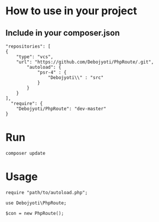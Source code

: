 # How to use in your project

## Include in your composer.json

    "repositories": [
    {
        "type": "vcs",
        "url": "https://github.com/Debojyoti/PhpRoute/.git",
            "autoload": {
                "psr-4" : {
                    "Debojyoti\\" : "src"
                }
            }
        }
    ],
      "require": {
        "Debojyoti/PhpRoute": "dev-master"
    }

# Run 
`composer update`

# Usage
    
    require "path/to/autoload.php";

    use Debojyoti\PhpRoute;

    $con = new PhpRoute();